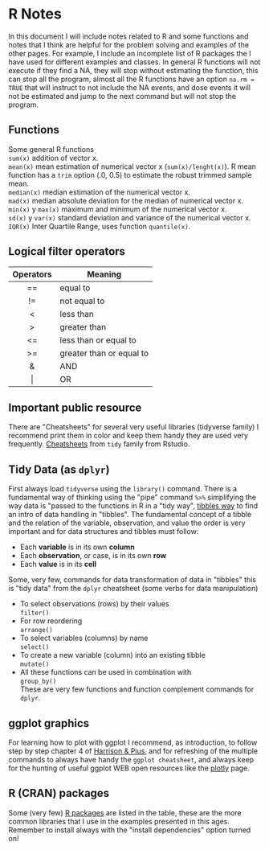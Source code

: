 # R Notes  

In this document I will include notes related to R and some functions and notes that I think are helpful for the problem solving and examples of the other pages. For example, I include an incomplete list of R packages the I have used for different examples and classes. In general R functions will not execute if they find a NA, they will stop without estimating the function, this can stop all the program, almost all the R functions have an option `na.rm = TRUE` that will instruct to not include the NA events, and dose events it will not be estimated and jump to the next command but will not stop the program.    

## Functions  
Some general R functions  
`sum(x)` addition of vector x.  
`mean(x)` mean estimation of numerical vector x (`sum(x)/lenght(x)`). R mean function has a `trim` option (.0, 0.5) to estimate the robust trimmed sample mean.  
`median(x)` median estimation of the numerical vector x.  
`mad(x)` median absolute deviation for the median of numerical vector x.  
`min(x)` y `max(x)` maximum and minimum of the numerical vector x.  
`sd(x)` y `var(x)` standard deviation and variance of the numerical vector x.  
`IQR(x)` Inter Quartile Range, uses function `quantile(x)`.   

## Logical filter operators  

| Operators | Meaning |  
| :-------: | ------- |  
|  ==  |  equal to  |  
|  !=  |  not equal to  |  
|  <  | less than  |  
|  >  |  greater than  |  
|  <=  |  less than or equal to  |
|  >=  |  greater than or equal to  |
|  &  |  AND  |  
|  \| |  OR  |  

## Important public resource  
There are "Cheatsheets" for several very useful libraries (tidyverse family) I recommend print them in color and keep them handy they are used very frequently. [Cheatsheets](https://www.rstudio.com/resources/cheatsheets/) from `tidy` family from Rstudio.    

## Tidy Data (as `dplyr`)  
First always load `tidyverse` using the `library()` command. There is a fundamental way of thinking using the "pipe" command `%>%` simplifying the way data is "passed to the functions in R in a "tidy way", [tibbles way](https://r4ds.hadley.nz/) to find an intro of data handling in "tibbles".  The fundamental concept of a tibble and the relation of the variable, observation, and value the order is very important and for data structures and tibbles must follow:    
- Each **variable** is in its own **column**  
- Each **observation**, or case, is in its own **row**  
- Each **value** is in its **cell**    
  
  
Some, very few, commands for data transformation of data in "tibbles" this is "tidy data" from the `dplyr` cheatsheet (some verbs for data manipulation)    
- To select observations (rows) by their values    
 `filter()`  
- For row reordering  
 `arrange()`  
- To select variables (columns) by name  
 `select()`  
- To create a new variable (column) into an existing tibble  
 `mutate()`  
- All these functions can be used in combination with  
 `group_by()`  
These are very few functions and function complement commands for `dplyr`.  
 
## ggplot graphics  
For learning how to plot with ggplot I recommend, as introduction, to follow step by step chapter 4 of [Harrison & Pius](https://argoshare.is.ed.ac.uk/healthyr_book/), and for refreshing of the multiple commands to always have handy the `ggplot cheatsheet`, and always keep for the hunting of useful ggplot WEB  open resources like the [plotly](https://plotly.com/ggplot2/) page.  
 
## R (CRAN) packages  
Some (very few) [R packages](https://fabarrios.github.io/ProbEstad/Presenta/Libraries) are listed in the table, these are the more common libraries that I use in the examples presented in this ages. Remember to install always with the "install dependencies" option turned on!   
